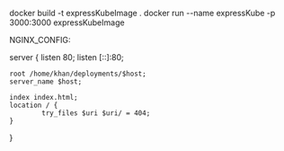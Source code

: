 docker build -t expressKubeImage .
docker run --name expressKube -p 3000:3000 expressKubeImage

NGINX_CONFIG:

server {
    listen 80;
    listen [::]:80;

    root /home/khan/deployments/$host;
    server_name $host;

    index index.html;
    location / {
            try_files $uri $uri/ = 404;
    }
}
